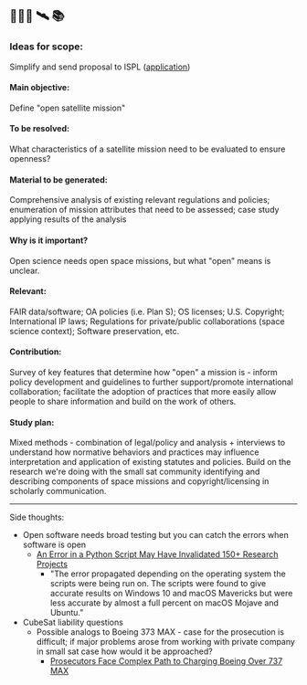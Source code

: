 ## 🤷🏻‍♀️ 🛰️ 📚

### Ideas for scope:

Simplify and send proposal to ISPL ([application](https://www.space-institute.org/app/uploads/1428674608_2015_visiting_scholar_researcher_application_10April2015.pdf))

#### Main objective:
Define "open satellite mission"

#### To be resolved: 
What characteristics of a satellite mission need to be evaluated to ensure openness?

#### Material to be generated:
Comprehensive analysis of existing relevant regulations and policies; enumeration of mission attributes that need to be assessed; case study applying results of the analysis

#### Why is it important?
Open science needs open space missions, but what "open" means is unclear. 

#### Relevant: 
FAIR data/software; OA policies (i.e. Plan S); OS licenses; U.S. Copyright; International IP laws; Regulations for private/public collaborations (space science context); Software preservation, etc.

#### Contribution: 
Survey of key features that determine how "open" a mission is - inform policy development and guidelines to further support/promote international collaboration; facilitate the adoption of practices that more easily allow people to share information and build on the work of others.

#### Study plan:
Mixed methods - combination of legal/policy and analysis + interviews to understand how normative behaviors and practices may influence interpretation and application of existing statutes and policies. Build on the research we're doing with the small sat community identifying and describing components of space missions and copyright/licensing in scholarly communication. 

------
Side thoughts:

* Open software needs broad testing but you can catch the errors when software is open
	* [An Error in a Python Script May Have Invalidated 150+ Research Projects](https://medium.com/better-programming/an-error-in-a-python-script-may-have-invalidated-150-research-projects-64fe7cda558c)
		* "The error propagated depending on the operating system the scripts were being run on. The scripts were found to give accurate results on Windows 10 and macOS Mavericks but were less accurate by almost a full percent on macOS Mojave and Ubuntu." 
* CubeSat liability questions
	* Possible analogs to Boeing 373 MAX - case for the prosecution is difficult; if major problems arose from working with private company in small sat case how would it be approached?
		* [Prosecutors Face Complex Path to Charging Boeing Over 737 MAX](https://www.wsj.com/articles/prosecutors-face-complex-path-to-charging-boeing-over-737-max-11572777000?shareToken=st1ce92f041e5e47298e6f46bbbf7fe0ec)












	
